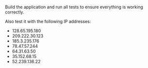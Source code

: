 Build the application and run all tests to ensure everything is working correctly.

Also test it with the following IP addresses:
- 128.65.195.180
- 209.222.30.123
- 185.3.235.176
- 78.47.57.244
- 64.31.63.50
- 35.152.68.15
- 52.239.136.22